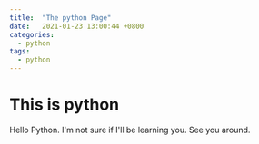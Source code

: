 ```yaml
---
title:  "The python Page"
date:   2021-01-23 13:00:44 +0800
categories: 
  - python
tags:
  - python
---
```


# This is python

Hello Python. I'm not sure if I'll be learning you. See you around. 
